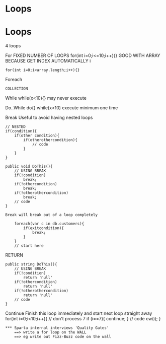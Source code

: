 # Loops

# Loops

4 loops

For
FIXED NUMBER OF LOOPS for(int i=0;i<=10;i++){}
GOOD WITH ARRAY BECAUSE GET INDEX AUTOMATICALLY i

```
for(int i=0;i<array.length;i++){}
```

Foreach

```
COLLECTION
```

While
while(x<10){}
may never execute

Do..While
do{}
while(x<10)
execute minimum one time

Break
Useful to avoid having nested loops

```
// NESTED
if(condition){
	if(other condition){
		if(otherothercondition){
		    // code
		}
	}
}

public void DoThis(){
	// USING BREAK
	if(!condition)
		break;
	if(!othercondition)
		break;
	if(!otherothercondition)
		break;
	// code
}

Break will break out of a loop completely

	foreach(var c in db.customers){
		if(exitcondition){
			break;
		}
	}
	// start here
```

RETURN

```
public string DoThis(){
	// USING BREAK
	if(!condition)
		return 'null'
	if(!othercondition)
		return 'null'
	if(!otherothercondition)
		return 'null'
	// code
}
```

Continue
Finish this loop immediately and start next loop straight away
for(int i=0;i<10;i++){
// don't process 7
if (i==7){
continue;
}
// code
cw(i);
}

```
*** Sparta internal interviews 'Quality Gates'
	==> write a for loop on the WALL 
	==> eg write out Fizz-Buzz code on the wall
```